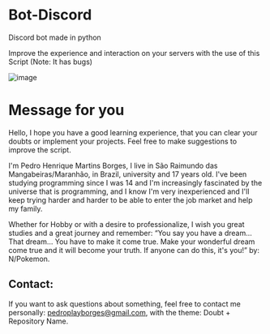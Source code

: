 # Bot-Discord
Discord bot made in python

Improve the experience and interaction on your servers with the use of this Script (Note: It has bugs)

![image](https://user-images.githubusercontent.com/88720549/163250363-cb1d5305-f576-4350-8101-e8823745b4bd.png)

# Message for you
Hello, I hope you have a good learning experience, that you can clear your doubts or implement your projects. Feel free to make suggestions to improve the script.

I'm Pedro Henrique Martins Borges, I live in São Raimundo das Mangabeiras/Maranhão, in Brazil, university and 17 years old. I've been studying programming since I was 14 and I'm increasingly fascinated by the universe that is programming, and I know I'm very inexperienced and I'll keep trying harder and harder to be able to enter the job market and help my family.

Whether for Hobby or with a desire to professionalize, I wish you great studies and a great journey and remember: “You say you have a dream… That dream… You have to make it come true. Make your wonderful dream come true and it will become your truth. If anyone can do this, it's you!” by: N/Pokemon.

## Contact:
If you want to ask questions about something, feel free to contact me personally: pedroplayborges@gmail.com, with the theme: Doubt + Repository Name.
